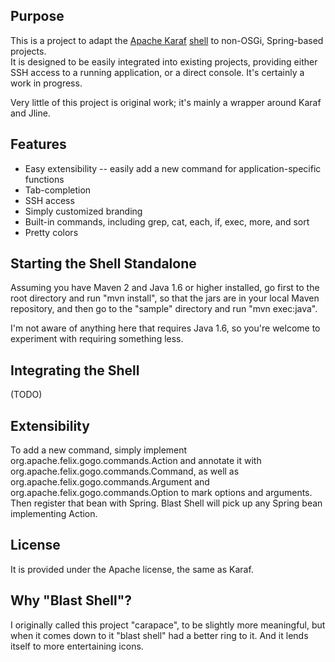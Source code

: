 Purpose
-------

This is a project to adapt the [Apache Karaf][karaf] [shell][karaf-shell] to non-OSGi, Spring-based projects.  
It is designed to be easily integrated into existing projects, providing either SSH access to a running application, 
or a direct console. It's certainly a work in progress.

Very little of this project is original work; it's mainly a wrapper around Karaf and Jline. 

Features
--------

* Easy extensibility -- easily add a new command for application-specific functions
* Tab-completion
* SSH access
* Simply customized branding
* Built-in commands, including grep, cat, each, if, exec, more, and sort
* Pretty colors


[karaf]: http://felix.apache.org/site/apache-felix-karaf.html
[karaf-shell]: http://felix.apache.org/site/41-console-and-commands.html


Starting the Shell Standalone
-----------------------------

Assuming you have Maven 2 and Java 1.6 or higher installed, go first to the root directory and run "mvn install", so that the jars are in your local Maven repository, and then go to the "sample" directory and run "mvn exec:java".

I'm not aware of anything here that requires Java 1.6, so you're welcome to experiment with requiring something less.

Integrating the Shell
--------------------

(TODO)


Extensibility
-------------
To add a new command, simply implement org.apache.felix.gogo.commands.Action and annotate it with org.apache.felix.gogo.commands.Command, as well as org.apache.felix.gogo.commands.Argument and org.apache.felix.gogo.commands.Option to mark options and arguments. 
Then register that bean with Spring.  Blast Shell will pick up any Spring bean implementing Action. 

License
-------

It is provided under the Apache license, the same as Karaf.

Why "Blast Shell"? 
------------------

I originally called this project "carapace", to be slightly more meaningful, but when it comes down to it "blast shell" had a better ring to it. And it lends itself to more entertaining icons. 


